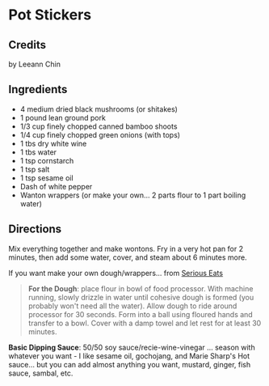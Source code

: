 # Pot Stickers 

## Credits

by Leeann Chin

## Ingredients

- 4 medium dried black mushrooms (or shitakes)
- 1 pound lean ground pork
- 1/3 cup finely chopped canned bamboo shoots
- 1/4 cup finely chopped green onions (with tops)
- 1 tbs dry white wine
- 1 tbs water
- 1 tsp cornstarch
- 1 tsp salt
- 1 tsp sesame oil
- Dash of white pepper
- Wanton wrappers (or make your own... 2 parts flour to 1 part boiling water)

## Directions

Mix everything together and make wontons. Fry in a very hot pan for 2 minutes, then add some water, cover, and steam about 6 minutes more.

If you want make your own dough/wrappers... from [Serious Eats](https://www.seriouseats.com/pork-and-leek-dumplings-with-homemade-wrapper)

> **For the Dough**: place flour in bowl of food processor. With machine running, slowly drizzle in water until cohesive dough is formed (you probably won't need all the water). Allow dough to ride around processor for 30 seconds. Form into a ball using floured hands and transfer to a bowl. Cover with a damp towel and let rest for at least 30 minutes.

**Basic Dipping Sauce**: 50/50 soy sauce/recie-wine-vinegar ... season with whatever you want - I like sesame oil, gochojang, and Marie Sharp's Hot sauce... but you can add almost anything you want, mustard, ginger, fish sauce, sambal, etc.

